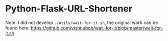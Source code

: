 # Python-Flask-URL-Shortener  
  
Note: I did not develop `./utils/wait-for-it.sh`, the original work can be found here: https://github.com/vishnubob/wait-for-it/blob/master/wait-for-it.sh

